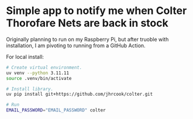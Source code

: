 # Simple app to notify me when Colter Thorofare Nets are back in stock

Originally planning to run on my Raspberry Pi, but after truoble with installation, I am pivoting to running from a GitHub Action.

For local install:

```bash
# Create virtual environment.
uv venv --python 3.11.11
source .venv/bin/activate

# Install library.
uv pip install git+https://github.com/jhrcook/colter.git

# Run
EMAIL_PASSWORD="EMAIL_PASSWORD" colter
```
